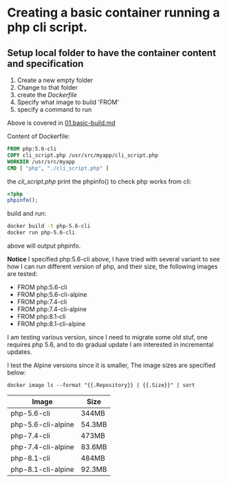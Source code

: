 # Creating a basic container running a php cli script.

## Setup local folder to have the container content and specification
1. Create a new empty folder
2. Change to that folder
3. create the _Dockerfile_
4. Specify what image to build 'FROM'
5. specify a command to run

Above is covered in [01.basic-build.md](01.basic-build.md#setup-local-folder-to-have-the-container-content-and-specification)

Content of Dockerfile:
```Dockerfile
FROM php:5.6-cli
COPY cli_script.php /usr/src/myapp/cli_script.php
WORKDIR /usr/src/myapp
CMD [ "php", "./cli_script.php" ]
```
the _cli_script.php_ print the phpinfo() to check php works from cli:

```php
<?php
phpinfo();
```

build and run:
```sh
docker build -t php-5.6-cli
docker run php-5.6-cli
```
above will output phpinfo.

__Notice__ I specified php:5.6-cli above, I have tried with several variant to see how I can run different version of php, and their size, the following images are tested:
* FROM php:5.6-cli
* FROM php:5.6-cli-alpine
* FROM php:7.4-cli
* FROM php:7.4-cli-alpine
* FROM php:8.1-cli
* FROM php:8.1-cli-alpine

I am testing various version, since I need to migrate some old stuf, one requires php 5.6, and to do gradual update I am interested in incremental updates.

I test the Alpine versions since it is smaller, The image sizes are specified below:

```docker image ls --format "{{.Repository}} | {{.Size}}" | sort```

Image | Size
-|-
php-5.6-cli | 344MB
php-5.6-cli-alpine | 54.3MB
php-7.4-cli | 473MB
php-7.4-cli-alpine | 83.6MB
php-8.1-cli | 484MB
php-8.1-cli-alpine | 92.3MB
